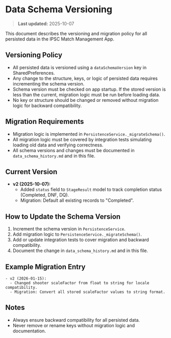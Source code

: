 # Data Schema Versioning

> **Last updated:** 2025-10-07

This document describes the versioning and migration policy for all persisted data in the IPSC Match Management App.

## Versioning Policy
- All persisted data is versioned using a `dataSchemaVersion` key in SharedPreferences.
- Any change to the structure, keys, or logic of persisted data requires incrementing the schema version.
- Schema version must be checked on app startup. If the stored version is less than the current, migration logic must be run before loading data.
- No key or structure should be changed or removed without migration logic for backward compatibility.

## Migration Requirements
- Migration logic is implemented in `PersistenceService._migrateSchema()`.
- All migration logic must be covered by integration tests simulating loading old data and verifying correctness.
- All schema versions and changes must be documented in `data_schema_history.md` and in this file.

## Current Version
- **v2 (2025-10-07):**
  - Added `status` field to `StageResult` model to track completion status (Completed, DNF, DQ).
  - Migration: Default all existing records to "Completed".

## How to Update the Schema Version
1. Increment the schema version in `PersistenceService`.
2. Add migration logic to `PersistenceService._migrateSchema()`.
3. Add or update integration tests to cover migration and backward compatibility.
4. Document the change in `data_schema_history.md` and in this file.

## Example Migration Entry
```
- v2 (2026-01-15):
  - Changed shooter scaleFactor from float to string for locale compatibility.
  - Migration: Convert all stored scaleFactor values to string format.
```

## Notes
- Always ensure backward compatibility for all persisted data.
- Never remove or rename keys without migration logic and documentation.
